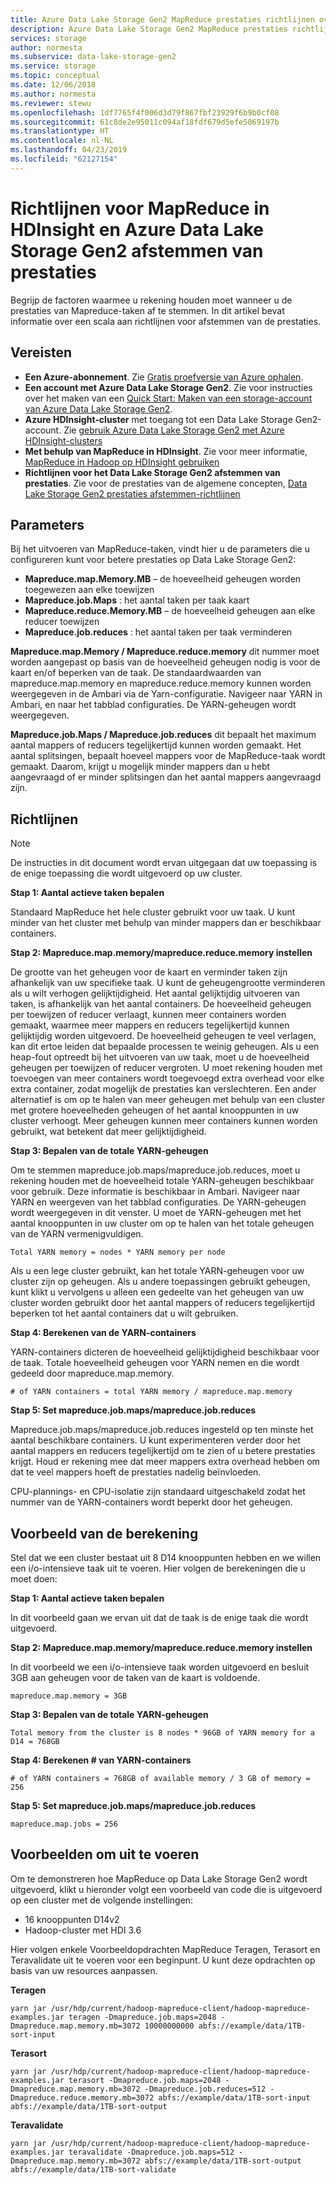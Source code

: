 ```yaml
---
title: Azure Data Lake Storage Gen2 MapReduce prestaties richtlijnen over het afstemmen | Microsoft Docs
description: Azure Data Lake Storage Gen2 MapReduce prestaties richtlijnen over het afstemmen
services: storage
author: normesta
ms.subservice: data-lake-storage-gen2
ms.service: storage
ms.topic: conceptual
ms.date: 12/06/2018
ms.author: normesta
ms.reviewer: stewu
ms.openlocfilehash: 1df7765f4f006d3d79f867fbf23929f6b9b0cf08
ms.sourcegitcommit: 61c8de2e95011c094af18fdf679d5efe5069197b
ms.translationtype: HT
ms.contentlocale: nl-NL
ms.lasthandoff: 04/23/2019
ms.locfileid: "62127154"
---
```

# <a name="performance-tuning-guidance-for-mapreduce-on-hdinsight-and-azure-data-lake-storage-gen2"></a>Richtlijnen voor MapReduce in HDInsight en Azure Data Lake Storage Gen2 afstemmen van prestaties

Begrijp de factoren waarmee u rekening houden moet wanneer u de prestaties van Mapreduce-taken af te stemmen. In dit artikel bevat informatie over een scala aan richtlijnen voor afstemmen van de prestaties.

## <a name="prerequisites"></a>Vereisten

* **Een Azure-abonnement**. Zie [Gratis proefversie van Azure ophalen](https://azure.microsoft.com/pricing/free-trial/).
* **Een account met Azure Data Lake Storage Gen2**. Zie voor instructies over het maken van een [Quick Start: Maken van een storage-account van Azure Data Lake Storage Gen2](data-lake-storage-quickstart-create-account.md).
* **Azure HDInsight-cluster** met toegang tot een Data Lake Storage Gen2-account. Zie [gebruik Azure Data Lake Storage Gen2 met Azure HDInsight-clusters](https://docs.microsoft.com/azure/hdinsight/hdinsight-hadoop-use-data-lake-storage-gen2)
* **Met behulp van MapReduce in HDInsight**.  Zie voor meer informatie, [MapReduce in Hadoop op HDInsight gebruiken](https://docs.microsoft.com/azure/hdinsight/hdinsight-use-mapreduce)
* **Richtlijnen voor het Data Lake Storage Gen2 afstemmen van prestaties**.  Zie voor de prestaties van de algemene concepten, [Data Lake Storage Gen2 prestaties afstemmen-richtlijnen](data-lake-storage-performance-tuning-guidance.md)

## <a name="parameters"></a>Parameters

Bij het uitvoeren van MapReduce-taken, vindt hier u de parameters die u configureren kunt voor betere prestaties op Data Lake Storage Gen2:

* **Mapreduce.map.Memory.MB** – de hoeveelheid geheugen worden toegewezen aan elke toewijzen
* **Mapreduce.job.Maps** : het aantal taken per taak kaart
* **Mapreduce.reduce.Memory.MB** – de hoeveelheid geheugen aan elke reducer toewijzen
* **Mapreduce.job.reduces** : het aantal taken per taak verminderen

**Mapreduce.map.Memory / Mapreduce.reduce.memory** dit nummer moet worden aangepast op basis van de hoeveelheid geheugen nodig is voor de kaart en/of beperken van de taak.  De standaardwaarden van mapreduce.map.memory en mapreduce.reduce.memory kunnen worden weergegeven in de Ambari via de Yarn-configuratie.  Navigeer naar YARN in Ambari, en naar het tabblad configuraties.  De YARN-geheugen wordt weergegeven.  

**Mapreduce.job.Maps / Mapreduce.job.reduces** dit bepaalt het maximum aantal mappers of reducers tegelijkertijd kunnen worden gemaakt.  Het aantal splitsingen, bepaalt hoeveel mappers voor de MapReduce-taak wordt gemaakt.  Daarom, krijgt u mogelijk minder mappers dan u hebt aangevraagd of er minder splitsingen dan het aantal mappers aangevraagd zijn.       

## <a name="guidance"></a>Richtlijnen

> [!NOTE]
> De instructies in dit document wordt ervan uitgegaan dat uw toepassing is de enige toepassing die wordt uitgevoerd op uw cluster.

**Stap 1: Aantal actieve taken bepalen**

Standaard MapReduce het hele cluster gebruikt voor uw taak.  U kunt minder van het cluster met behulp van minder mappers dan er beschikbaar containers.        

**Stap 2: Mapreduce.map.memory/mapreduce.reduce.memory instellen**

De grootte van het geheugen voor de kaart en verminder taken zijn afhankelijk van uw specifieke taak.  U kunt de geheugengrootte verminderen als u wilt verhogen gelijktijdigheid.  Het aantal gelijktijdig uitvoeren van taken, is afhankelijk van het aantal containers.  De hoeveelheid geheugen per toewijzen of reducer verlaagt, kunnen meer containers worden gemaakt, waarmee meer mappers en reducers tegelijkertijd kunnen gelijktijdig worden uitgevoerd.  De hoeveelheid geheugen te veel verlagen, kan dit ertoe leiden dat bepaalde processen te weinig geheugen.  Als u een heap-fout optreedt bij het uitvoeren van uw taak, moet u de hoeveelheid geheugen per toewijzen of reducer vergroten.  U moet rekening houden met toevoegen van meer containers wordt toegevoegd extra overhead voor elke extra container, zodat mogelijk de prestaties kan verslechteren.  Een ander alternatief is om op te halen van meer geheugen met behulp van een cluster met grotere hoeveelheden geheugen of het aantal knooppunten in uw cluster verhoogt.  Meer geheugen kunnen meer containers kunnen worden gebruikt, wat betekent dat meer gelijktijdigheid.  

**Stap 3: Bepalen van de totale YARN-geheugen**

Om te stemmen mapreduce.job.maps/mapreduce.job.reduces, moet u rekening houden met de hoeveelheid totale YARN-geheugen beschikbaar voor gebruik.  Deze informatie is beschikbaar in Ambari.  Navigeer naar YARN en weergeven van het tabblad configuraties.  De YARN-geheugen wordt weergegeven in dit venster.  U moet de YARN-geheugen met het aantal knooppunten in uw cluster om op te halen van het totale geheugen van de YARN vermenigvuldigen.

    Total YARN memory = nodes * YARN memory per node

Als u een lege cluster gebruikt, kan het totale YARN-geheugen voor uw cluster zijn op geheugen.  Als u andere toepassingen gebruikt geheugen, kunt klikt u vervolgens u alleen een gedeelte van het geheugen van uw cluster worden gebruikt door het aantal mappers of reducers tegelijkertijd beperken tot het aantal containers dat u wilt gebruiken.  

**Stap 4: Berekenen van de YARN-containers**

YARN-containers dicteren de hoeveelheid gelijktijdigheid beschikbaar voor de taak.  Totale hoeveelheid geheugen voor YARN nemen en die wordt gedeeld door mapreduce.map.memory.  

    # of YARN containers = total YARN memory / mapreduce.map.memory

**Stap 5: Set mapreduce.job.maps/mapreduce.job.reduces**

Mapreduce.job.maps/mapreduce.job.reduces ingesteld op ten minste het aantal beschikbare containers.  U kunt experimenteren verder door het aantal mappers en reducers tegelijkertijd om te zien of u betere prestaties krijgt.  Houd er rekening mee dat meer mappers extra overhead hebben om dat te veel mappers hoeft de prestaties nadelig beïnvloeden.  

CPU-plannings- en CPU-isolatie zijn standaard uitgeschakeld zodat het nummer van de YARN-containers wordt beperkt door het geheugen.

## <a name="example-calculation"></a>Voorbeeld van de berekening

Stel dat we een cluster bestaat uit 8 D14 knooppunten hebben en we willen een i/o-intensieve taak uit te voeren.  Hier volgen de berekeningen die u moet doen:

**Stap 1: Aantal actieve taken bepalen**

In dit voorbeeld gaan we ervan uit dat de taak is de enige taak die wordt uitgevoerd.  

**Stap 2: Mapreduce.map.memory/mapreduce.reduce.memory instellen**

In dit voorbeeld we een i/o-intensieve taak worden uitgevoerd en besluit 3GB aan geheugen voor de taken van de kaart is voldoende.

    mapreduce.map.memory = 3GB

**Stap 3: Bepalen van de totale YARN-geheugen**

    Total memory from the cluster is 8 nodes * 96GB of YARN memory for a D14 = 768GB
**Stap 4: Berekenen # van YARN-containers**

    # of YARN containers = 768GB of available memory / 3 GB of memory =   256

**Stap 5: Set mapreduce.job.maps/mapreduce.job.reduces**

    mapreduce.map.jobs = 256

## <a name="examples-to-run"></a>Voorbeelden om uit te voeren

Om te demonstreren hoe MapReduce op Data Lake Storage Gen2 wordt uitgevoerd, klikt u hieronder volgt een voorbeeld van code die is uitgevoerd op een cluster met de volgende instellingen:

* 16 knooppunten D14v2
* Hadoop-cluster met HDI 3.6

Hier volgen enkele Voorbeeldopdrachten MapReduce Teragen, Terasort en Teravalidate uit te voeren voor een beginpunt.  U kunt deze opdrachten op basis van uw resources aanpassen.

**Teragen**

    yarn jar /usr/hdp/current/hadoop-mapreduce-client/hadoop-mapreduce-examples.jar teragen -Dmapreduce.job.maps=2048 -Dmapreduce.map.memory.mb=3072 10000000000 abfs://example/data/1TB-sort-input

**Terasort**

    yarn jar /usr/hdp/current/hadoop-mapreduce-client/hadoop-mapreduce-examples.jar terasort -Dmapreduce.job.maps=2048 -Dmapreduce.map.memory.mb=3072 -Dmapreduce.job.reduces=512 -Dmapreduce.reduce.memory.mb=3072 abfs://example/data/1TB-sort-input abfs://example/data/1TB-sort-output

**Teravalidate**

    yarn jar /usr/hdp/current/hadoop-mapreduce-client/hadoop-mapreduce-examples.jar teravalidate -Dmapreduce.job.maps=512 -Dmapreduce.map.memory.mb=3072 abfs://example/data/1TB-sort-output abfs://example/data/1TB-sort-validate
